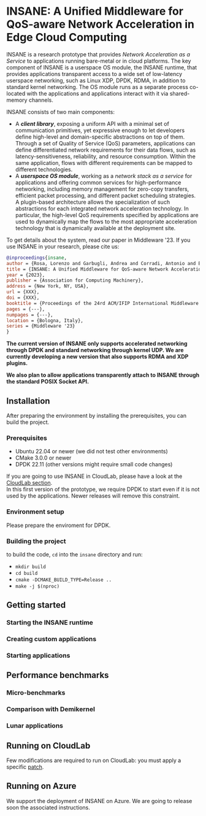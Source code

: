 # INSANE: A Unified Middleware for QoS-aware Network Acceleration in Edge Cloud Computing

INSANE is a research prototype that provides *Network Acceleration as a Service* to applications running bare-metal or in cloud platforms. The key component of INSANE is a userspace OS module, the INSANE runtime, that provides applications transparent access to a wide set of low-latency userspace networking, such as Linux XDP, DPDK, RDMA, in addition to standard kernel networking. The OS module runs as a separate process co-located with the applications and applications interact with it via shared-memory channels.

INSANE consists of two main components:
* A ***client library***, exposing a uniform API with a minimal set of communication primitives, yet expressive enough to let developers define high-level and domain-specific abstractions on top of them. Through a set of Quality of Service (QoS) parameters, applications can define differentiated network requirements for their data flows, such as latency-sensitiveness, reliability, and resource consumption. Within the same application, flows with different requirements can be mapped to different technologies.
* A ***userspace OS module***, working as a *network stack as a service* for applications and offering common services for high-performance networking, including memory management for zero-copy transfers, efficient packet processing, and different packet scheduling strategies. A plugin-based architecture allows the specialization of such abstractions for each integrated network acceleration technology. In particular, the high-level QoS requirements specified by applications are used to dynamically map the flows to the most appropriate acceleration technology that is dynamically available at the deployment site.

To get details about the system, read our paper in Middleware '23. If you use INSANE in your research, please cite us:
```bibtex
@inproceedings{insane,
author = {Rosa, Lorenzo and Garbugli, Andrea and Corradi, Antonio and Bellavista, Paolo},
title = {INSANE: A Unified Middleware for QoS-aware Network Acceleration in Edge Cloud Computing},
year = {2023},
publisher = {Association for Computing Machinery},
address = {New York, NY, USA},
url = {XXX},
doi = {XXX},
booktitle = {Proceedings of the 24rd ACM/IFIP International Middleware Conference},
pages = {---},
numpages = {---},
location = {Bologna, Italy},
series = {Middleware '23}
}
```

**The current version of INSANE only supports accelerated networking through DPDK and standard networking through kernel UDP. We are currently developing a new version that also supports RDMA and XDP plugins.**

**We also plan to allow applications transparently attach to INSANE through the standard POSIX Socket API.**


## Installation

After preparing the environment by installing the prerequisites, you can build the project.

### Prerequisites

* Ubuntu 22.04 or newer (we did not test other environments)
* CMake 3.0.0 or newer
* DPDK 22.11 (other versions might require small code changes)

If you are going to use INSANE in CloudLab, please have a look at the [CloudLab section](#running-on-cloudlab).\
In this first version of the prototype, we require DPDK to start even if it is not used by the applications. Newer releases will remove this constraint.

### Environment setup

Please prepare the enviroment for DPDK. 

### Building the project

to build the code, `cd` into the `insane` directory and run:
* `mkdir build`
* `cd build`
* `cmake -DCMAKE_BUILD_TYPE=Release ..`
* ``make -j $(nproc)``

## Getting started

### Starting the INSANE runtime

### Creating custom applications

### Starting applications

## Performance benchmarks
### Micro-benchmarks
### Comparison with Demikernel
### Lunar applications

## Running on CloudLab

Few modifications are required to run on CloudLab: you must apply a specific [patch](cloudlab_eval.diff).

## Running on Azure

We support the deployment of INSANE on Azure. We are going to release soon the associated instructions.

